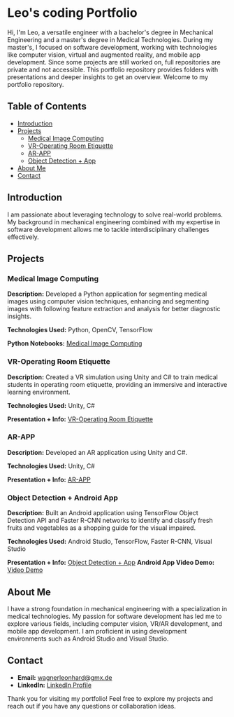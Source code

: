 
# Leo's coding Portfolio

Hi, I'm Leo, a versatile engineer with a bachelor's degree in Mechanical Engineering and a master's degree in Medical Technologies. During my master's, I focused on software development, working with technologies like computer vision, virtual and augmented reality, and mobile app development. Since some projects are still worked on, full repositories are private and not accessible. This portfolio repository provides folders with presentations and deeper insights to get an overview.
Welcome to my portfolio repository.

## Table of Contents
- [Introduction](#introduction)
- [Projects](#projects)
  - [Medical Image Computing](#medical-image-computing)
  - [VR-Operating Room Etiquette](#vr-operating-room-etiquette)
  - [AR-APP](#ar-app)
  - [Object Detection + App](#object-detection--app)
- [About Me](#about-me)
- [Contact](#contact)

## Introduction

I am passionate about leveraging technology to solve real-world problems. My background in mechanical engineering combined with my expertise in software development allows me to tackle interdisciplinary challenges effectively.

## Projects

### Medical Image Computing

**Description:** Developed a Python application for segmenting medical images using computer vision techniques, enhancing and segmenting images with following feature extraction and analysis for better diagnostic insights.

**Technologies Used:** Python, OpenCV, TensorFlow

**Python Notebooks:** [Medical Image Computing](https://github.com/usuallyleo/portfolio/tree/main/Medical%20Image%20Computing)

### VR-Operating Room Etiquette

**Description:** Created a VR simulation using Unity and C# to train medical students in operating room etiquette, providing an immersive and interactive learning environment.

**Technologies Used:** Unity, C#

**Presentation + Info:** [VR-Operating Room Etiquette](https://github.com/usuallyleo/portfolio/tree/main/VR-Operating%20Room%20Etiquette)

### AR-APP

**Description:** Developed an AR application using Unity and C#.

**Technologies Used:** Unity, C#

**Presentation + Info:** [AR-APP](https://github.com/usuallyleo/portfolio/tree/main/AR-APP)

### Object Detection + Android App

**Description:** Built an Android application using TensorFlow Object Detection API and Faster R-CNN networks to identify and classify fresh fruits and vegetables as a shopping guide for the visual impaired.

**Technologies Used:** Android Studio, TensorFlow, Faster R-CNN, Visual Studio

**Presentation + Info:** [Object Detection + App](https://github.com/usuallyleo/portfolio/tree/main/Object%20Detection%20%2B%20App)
**Android App Video Demo:** [Video Demo](https://youtu.be/tIKaqCJhYwI)

## About Me

I have a strong foundation in mechanical engineering with a specialization in medical technologies. My passion for software development has led me to explore various fields, including computer vision, VR/AR development, and mobile app development. I am proficient in using development environments such as Android Studio and Visual Studio.

## Contact

- **Email:** [wagnerleonhard@gmx.de](mailto:wagnerleonhard@gmx.de)
- **LinkedIn:** [LinkedIn Profile](https://www.linkedin.com/in/leonhard-wagner-9b53a91a2/?trk=opento_sprofile_goalscard)

Thank you for visiting my portfolio! Feel free to explore my projects and reach out if you have any questions or collaboration ideas.

